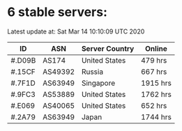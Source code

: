 # 6 stable servers:

Latest update at: Sat Mar 14 10:10:09 UTC 2020

| ID | ASN | Server Country | Online |
| -- | --- | -------------- | ------ |
| #.D09B | AS174 | United States | 479 hrs |
| #.15CF | AS49392 | Russia | 667 hrs |
| #.7F1D | AS63949 | Singapore | 1915 hrs |
| #.9FC3 | AS53889 | United States | 1762 hrs |
| #.E069 | AS40065 | United States | 652 hrs |
| #.2A79 | AS63949 | Japan | 1744 hrs |

